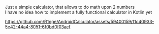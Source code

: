 Just a simple calculator, that allows to do math upon 2 numbers  
I have no idea how to implement a fully functional calculator in Kotlin yet  

https://github.com/R1nge/AndroidCalculator/assets/59400159/11c40933-5e42-44a4-8051-6f0bd0f03acf

